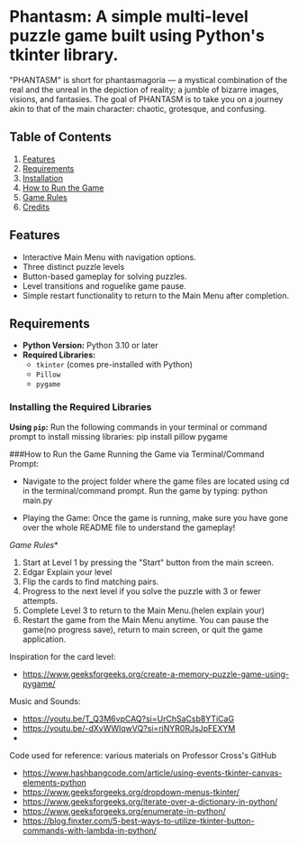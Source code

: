 # Phantasm: A simple multi-level puzzle game built using Python's tkinter library. 
"PHANTASM" is short for phantasmagoria — a mystical combination of the real and the unreal in the depiction of reality; a jumble of bizarre images, visions, and fantasies. The goal of PHANTASM is to take you on a journey akin to that of the main character: chaotic, grotesque, and confusing.

## Table of Contents
1. [Features](#features)
2. [Requirements](#requirements)
3. [Installation](#installation)
4. [How to Run the Game](#how-to-run-the-game)
5. [Game Rules](#game-rules)
6. [Credits](#credits)

## Features
- Interactive Main Menu with navigation options.
- Three distinct puzzle levels 
- Button-based gameplay for solving puzzles.
- Level transitions and roguelike game pause.
- Simple restart functionality to return to the Main Menu after completion.

## Requirements
- **Python Version:** Python 3.10 or later
- **Required Libraries:** 
  - `tkinter` (comes pre-installed with Python)
  - `Pillow`
  - `pygame`

### Installing the Required Libraries

 **Using `pip`:** Run the following commands in your terminal or command prompt to install missing libraries:
   pip install pillow pygame

###How to Run the Game
Running the Game via Terminal/Command Prompt:

- Navigate to the project folder where the game files are located using cd in the terminal/command prompt.
  Run the game by typing: python main.py

- Playing the Game: Once the game is running, make sure you have gone over the whole README file to understand the gameplay!

*Game Rules**
1. Start at Level 1 by pressing the "Start" button from the main screen.
2. Edgar Explain your level
3. Flip the cards to find matching pairs. 
4. Progress to the next level if you solve the puzzle with 3 or fewer attempts.
5. Complete Level 3 to return to the Main Menu.(helen explain your)
6. Restart the game from the Main Menu anytime.
You can pause the game(no progress save), return to main screen, or quit the game application.


Inspiration for the card level: 
- https://www.geeksforgeeks.org/create-a-memory-puzzle-game-using-pygame/ 

Music and Sounds: 
- https://youtu.be/T_Q3M6vpCAQ?si=UrChSaCsb8YTiCaG
- https://youtu.be/-dXyWWlqwVQ?si=rjNYR0RJsJpFEXYM
- 
Code used for reference: various materials on Professor Cross's GitHub
- https://www.hashbangcode.com/article/using-events-tkinter-canvas-elements-python 
- https://www.geeksforgeeks.org/dropdown-menus-tkinter/
- https://www.geeksforgeeks.org/iterate-over-a-dictionary-in-python/
- https://www.geeksforgeeks.org/enumerate-in-python/ 
- https://blog.finxter.com/5-best-ways-to-utilize-tkinter-button-commands-with-lambda-in-python/
